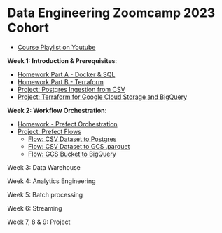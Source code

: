 # Data Engineering Zoomcamp 2023 Cohort

- [Course Playlist on Youtube](https://www.youtube.com/playlist?list=PL3MmuxUbc_hJed7dXYoJw8DoCuVHhGEQb)

**Week 1: Introduction & Prerequisites**:

- [Homework Part A - Docker & SQL](https://github.com/iobruno/data-engineering-zoomcamp/blob/master/homework/week_1a.md)
- [Homework Part B - Terraform](https://github.com/iobruno/data-engineering-zoomcamp/blob/master/homework/week_1b.md)
- [Project: Postgres Ingestion from CSV](https://github.com/iobruno/data-engineering-zoomcamp/tree/master/week1/)
- [Project: Terraform for Google Cloud Storage and BigQuery](https://github.com/iobruno/data-engineering-zoomcamp/tree/master/week1/terraform)

**Week 2: Workflow Orchestration**:
- [Homework - Prefect Orchestration](https://github.com/iobruno/data-engineering-zoomcamp/blob/master/homework/week_2.md)
- [Project: Prefect Flows](https://github.com/iobruno/data-engineering-zoomcamp/tree/master/week2/prefect)
  - [Flow: CSV Dataset to Postgres](https://github.com/iobruno/data-engineering-zoomcamp/blob/master/week2/prefect/flows/flow_pg_ingest.py)
  - [Flow: CSV Dataset to GCS .parquet](https://github.com/iobruno/data-engineering-zoomcamp/blob/master/week2/prefect/flows/flow_web_csv_dataset_to_gcs.py)
  - [Flow: GCS Bucket to BigQuery](https://github.com/iobruno/data-engineering-zoomcamp/blob/master/week2/prefect/flows/flow_gcs_to_bq.py)

Week 3: Data Warehouse

Week 4: Analytics Engineering

Week 5: Batch processing

Week 6: Streaming

Week 7, 8 & 9: Project
